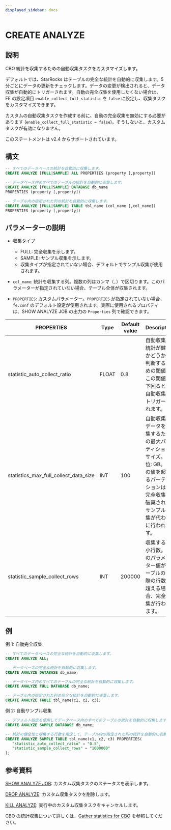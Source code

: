 ```yaml
---
displayed_sidebar: docs
---
```


# CREATE ANALYZE

## 説明

CBO 統計を収集するための自動収集タスクをカスタマイズします。

デフォルトでは、StarRocks はテーブルの完全な統計を自動的に収集します。5 分ごとにデータの更新をチェックします。データの変更が検出されると、データ収集が自動的にトリガーされます。自動の完全収集を使用したくない場合は、FE の設定項目 `enable_collect_full_statistic` を `false` に設定し、収集タスクをカスタマイズできます。

カスタムの自動収集タスクを作成する前に、自動の完全収集を無効にする必要があります (`enable_collect_full_statistic = false`)。そうしないと、カスタムタスクが有効になりません。

このステートメントは v2.4 からサポートされています。

## 構文

```SQL
-- すべてのデータベースの統計を自動的に収集します。
CREATE ANALYZE [FULL|SAMPLE] ALL PROPERTIES (property [,property])

-- データベース内のすべてのテーブルの統計を自動的に収集します。
CREATE ANALYZE [FULL|SAMPLE] DATABASE db_name
PROPERTIES (property [,property])

-- テーブル内の指定された列の統計を自動的に収集します。
CREATE ANALYZE [FULL|SAMPLE] TABLE tbl_name (col_name [,col_name])
PROPERTIES (property [,property])
```

## パラメーターの説明

- 収集タイプ
  - FULL: 完全収集を示します。
  - SAMPLE: サンプル収集を示します。
  - 収集タイプが指定されていない場合、デフォルトでサンプル収集が使用されます。

- `col_name`: 統計を収集する列。複数の列はカンマ（`,`）で区切ります。このパラメーターが指定されていない場合、テーブル全体が収集されます。

- `PROPERTIES`: カスタムパラメーター。`PROPERTIES` が指定されていない場合、`fe.conf` のデフォルト設定が使用されます。実際に使用されるプロパティは、SHOW ANALYZE JOB の出力の `Properties` 列で確認できます。

| **PROPERTIES**                        | **Type** | **Default value** | **Description**                                              |
| ------------------------------------- | -------- | ----------------- | ------------------------------------------------------------ |
| statistic_auto_collect_ratio          | FLOAT    | 0.8               | 自動収集の統計が健全かどうかを判断するための閾値。この閾値を下回ると、自動収集がトリガーされます。 |
| statistics_max_full_collect_data_size | INT      | 100               | 自動収集がデータを収集するための最大パーティションサイズ。単位: GB。この値を超えるパーティションは、完全収集が破棄され、サンプル収集が代わりに行われます。 |
| statistic_sample_collect_rows         | INT      | 200000            | 収集する最小行数。このパラメーター値がテーブルの実際の行数を超える場合、完全収集が行われます。 |

## 例

例 1: 自動完全収集

```SQL
-- すべてのデータベースの完全な統計を自動的に収集します。
CREATE ANALYZE ALL;

-- データベースの完全な統計を自動的に収集します。
CREATE ANALYZE DATABASE db_name;

-- データベース内のすべてのテーブルの完全な統計を自動的に収集します。
CREATE ANALYZE FULL DATABASE db_name;

-- テーブル内の指定された列の完全な統計を自動的に収集します。
CREATE ANALYZE TABLE tbl_name(c1, c2, c3); 
```

例 2: 自動サンプル収集

```SQL
-- デフォルト設定を使用してデータベース内のすべてのテーブルの統計を自動的に収集します。
CREATE ANALYZE SAMPLE DATABASE db_name;

-- 統計の健全性と収集する行数を指定して、テーブル内の指定された列の統計を自動的に収集します。
CREATE ANALYZE SAMPLE TABLE tbl_name(c1, c2, c3) PROPERTIES(
   "statistic_auto_collect_ratio" = "0.5",
   "statistic_sample_collect_rows" = "1000000"
);
```

## 参考資料

[SHOW ANALYZE JOB](SHOW_ANALYZE_JOB.md): カスタム収集タスクのステータスを表示します。

[DROP ANALYZE](DROP_ANALYZE.md): カスタム収集タスクを削除します。

[KILL ANALYZE](KILL_ANALYZE.md): 実行中のカスタム収集タスクをキャンセルします。

CBO の統計収集について詳しくは、[Gather statistics for CBO](../../../using_starrocks/Cost_based_optimizer.md) を参照してください。